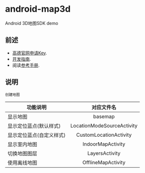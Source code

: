 # android-map3d
Android 3D地图SDK demo

## 前述 ##
- [高德官网申请Key](http://lbs.amap.com/dev/#/).
- [开发指南](http://lbs.amap.com/api/android-sdk/summary/).
- 阅读[参考手册](http://a.amap.com/lbs/static/unzip/Android_Map_Doc/index.html).

## 说明 ##

`创建地图`

| 功能说明 | 对应文件名 |
| -----|:-----:|
|显示地图|basemap|
|显示定位蓝点(默认样式)|LocationModeSourceActivity|
|显示定位蓝点(自定义样式)|CustomLocationActivity|
|显示室内地图|IndoorMapActivity|
|切换地图图层|LayersActivity|
|使用离线地图|OfflineMapActivity|
